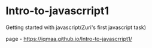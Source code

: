 # Intro-to-javascrript1

Getting started with javascript(Zuri's first javascript task)

page -  https://iqmaa.github.io/Intro-to-javascrript1/
